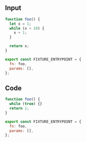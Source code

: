 
## Input

```javascript
function foo() {
  let x = 1;
  while (x < 10) {
    x + 1;
  }

  return x;
}

export const FIXTURE_ENTRYPOINT = {
  fn: foo,
  params: [],
};

```

## Code

```javascript
function foo() {
  while (true) {}
  return 1;
}

export const FIXTURE_ENTRYPOINT = {
  fn: foo,
  params: [],
};

```
      